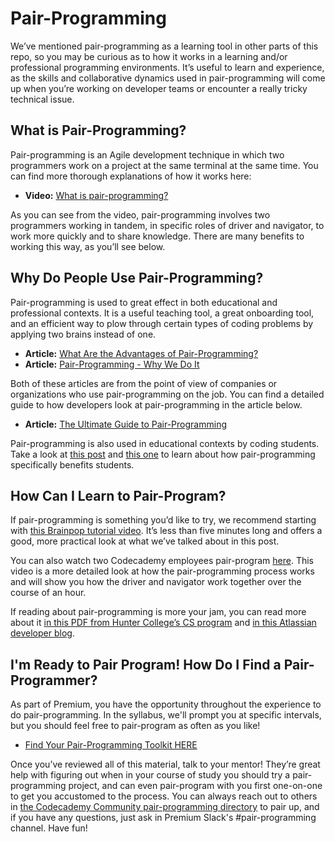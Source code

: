 # Pair-Programming
We’ve mentioned pair-programming as a learning tool in other parts of this repo, so you may be curious as to how it works in a learning and/or professional programming environments. It’s useful to learn and experience, as the skills and collaborative dynamics used in pair-programming will come up when you’re working on developer teams or encounter a really tricky technical issue.

## What is Pair-Programming? 
Pair-programming is an Agile development technique in which two programmers work on a project at the same terminal at the same time. You can find more thorough explanations of how it works here: 

* **Video:** [What is pair-programming?](https://www.youtube.com/watch?v=ET3Q6zNK3Io&feature=youtu.be)

As you can see from the video, pair-programming involves two programmers working in tandem, in specific roles of driver and navigator, to work more quickly and to share knowledge. There are many benefits to working this way, as you’ll see below. 

## Why Do People Use Pair-Programming? 
Pair-programming is used to great effect in both educational and professional contexts. It is a useful teaching tool, a great onboarding tool, and an efficient way to plow through certain types of coding problems by applying two brains instead of one. 

* **Article:** [What Are the Advantages of Pair-Programming?](https://stackify.com/pair-programming-advantages/)
* **Article:** [Pair-Programming - Why We Do It](https://www.jamasoftware.com/blog/pair-programming-why-we-do-it/)

Both of these articles are from the point of view of companies or organizations who use pair-programming on the job. You can find a detailed guide to how developers look at pair-programming in the article below. 

* **Article:** [The Ultimate Guide to Pair-Programming](https://hackernoon.com/the-ultimate-guide-to-pair-programming-b606625bc784)

Pair-programming is also used in educational contexts by coding students. Take a look at [this post](https://www.codefellows.org/blog/6-reasons-for-pair-programming/) and [this one](https://www.codementor.io/pair-programming) to learn about how pair-programming specifically benefits students. 

## How Can I Learn to Pair-Program?
If pair-programming is something you’d like to try, we recommend starting with [this Brainpop tutorial video](https://educators.brainpop.com/video/pair-programming-tutorial-video/). It’s less than five minutes long and offers a good, more practical look at what we’ve talked about in this post.  

You can also watch two Codecademy employees pair-program [here](https://www.youtube.com/watch?v=oG6x4PPJ0_w&feature=youtu.be). This video is a more detailed look at how the pair-programming process works and will show you how the driver and navigator work together over the course of an hour. 

If reading about pair-programming is more your jam, you can read more about it [in this PDF from Hunter College’s CS program](http://www.compsci.hunter.cuny.edu/~sweiss/course_materials/csci135/csci136tutorials/pair_programming_tutorial.pdf) and [in this Atlassian developer blog](https://blog.developer.atlassian.com/try-pair-programming/).

## I'm Ready to Pair Program! How Do I Find a Pair-Programmer?
As part of Premium, you have the opportunity throughout the experience to do pair-programming. In the syllabus, we'll prompt you at specific intervals, but you should feel free to pair-program as often as you like! 

* [Find Your Pair-Programming Toolkit HERE](https://discuss.codecademy.com/t/your-pair-programming-toolkit/472093)

Once you’ve reviewed all of this material, talk to your mentor! They’re great help with figuring out when in your course of study you should try a pair-programming project, and can even pair-program with you first one-on-one to get you accustomed to the process. You can always reach out to others in [the Codecademy Community pair-programming directory](https://airtable.com/invite/l?inviteId=invo8GdCkBOM1fZpa&inviteToken=1af01485d09aaa684a640d9452488362b5ca6bd9665ca097343fb4d1dd5ffe9b) to pair up, and if you have any questions, just ask in Premium Slack's #pair-programming channel. Have fun!

